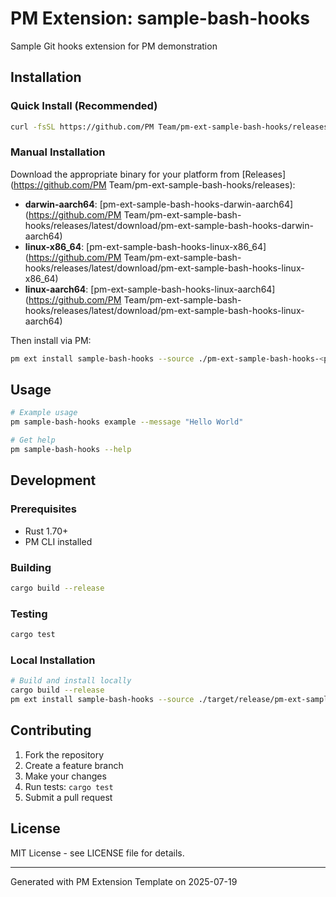 # PM Extension: sample-bash-hooks

Sample Git hooks extension for PM demonstration

## Installation

### Quick Install (Recommended)
```bash
curl -fsSL https://github.com/PM Team/pm-ext-sample-bash-hooks/releases/latest/download/install.sh | sh
```

### Manual Installation
Download the appropriate binary for your platform from [Releases](https://github.com/PM Team/pm-ext-sample-bash-hooks/releases):

- **darwin-aarch64**: [pm-ext-sample-bash-hooks-darwin-aarch64](https://github.com/PM Team/pm-ext-sample-bash-hooks/releases/latest/download/pm-ext-sample-bash-hooks-darwin-aarch64)
- **linux-x86_64**: [pm-ext-sample-bash-hooks-linux-x86_64](https://github.com/PM Team/pm-ext-sample-bash-hooks/releases/latest/download/pm-ext-sample-bash-hooks-linux-x86_64)
- **linux-aarch64**: [pm-ext-sample-bash-hooks-linux-aarch64](https://github.com/PM Team/pm-ext-sample-bash-hooks/releases/latest/download/pm-ext-sample-bash-hooks-linux-aarch64)

Then install via PM:
```bash
pm ext install sample-bash-hooks --source ./pm-ext-sample-bash-hooks-<platform>
```

## Usage

```bash
# Example usage
pm sample-bash-hooks example --message "Hello World"

# Get help
pm sample-bash-hooks --help
```

## Development

### Prerequisites
- Rust 1.70+
- PM CLI installed

### Building
```bash
cargo build --release
```

### Testing
```bash
cargo test
```

### Local Installation
```bash
# Build and install locally
cargo build --release
pm ext install sample-bash-hooks --source ./target/release/pm-ext-sample-bash-hooks
```

## Contributing

1. Fork the repository
2. Create a feature branch
3. Make your changes
4. Run tests: `cargo test`
5. Submit a pull request

## License

MIT License - see LICENSE file for details.

---
Generated with PM Extension Template on 2025-07-19
